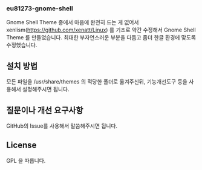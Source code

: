 ### eu81273-gnome-shell ###
Gnome Shell Theme 중에서 마음에 완전히 드는 게 없어서 xenlism(https://github.com/xenatt/Linux) 를 기초로 약간 수정해서 Gnome Shell Theme 를 만들었습니다.
최대한 부자연스러운 부분을 다듬고 좀더 한글 환경에 맞도록 수정했습니다.

## 설치 방법 ##
모든 파일을 /usr/share/themes 의 적당한 폴더로 옮겨주신뒤, 기능개선도구 등을 사용해서 설정해주시면 됩니다.

## 질문이나 개선 요구사항 ##
GitHub의 Issue를 사용해서 말씀해주시면 됩니다.

## License ##
GPL 을 따릅니다.
